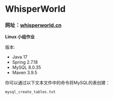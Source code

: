# WhisperWorld
### 网址：[whisperworld.cn](http://whisperworld.cn)

**Linux 小组作业**

版本:
- Java 17
- Spring 2.7.18
- MySQL 8.0.35
- Maven 3.9.5

你可以通过以下文本文件中的命令将MySQL的表创建：
```
mysql_create_tables.txt
```

